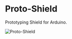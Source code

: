 # Proto-Shield
Prototyping Shield for Arduino.

![Proto-Shield](https://github.com/watterott/Proto-Shield/raw/master/hardware/Proto-Shield_v10.jpg)
